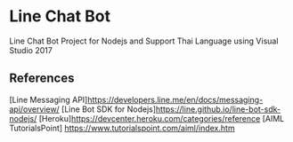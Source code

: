 ﻿# Line Chat Bot
Line Chat Bot Project for Nodejs and Support Thai Language using Visual Studio 2017

## References
[Line Messaging API]https://developers.line.me/en/docs/messaging-api/overview/
[Line Bot SDK for Nodejs]https://line.github.io/line-bot-sdk-nodejs/
[Heroku]https://devcenter.heroku.com/categories/reference
[AIML TutorialsPoint] https://www.tutorialspoint.com/aiml/index.htm
